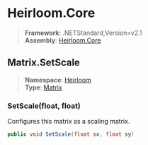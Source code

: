 # Heirloom.Core

> **Framework**: .NETStandard,Version=v2.1  
> **Assembly**: [Heirloom.Core][0]  

## Matrix.SetScale

> **Namespace**: [Heirloom][0]  
> **Type**: [Matrix][1]  

### SetScale(float, float)

Configures this matrix as a scaling matrix.

```cs
public void SetScale(float sx, float sy)
```

[0]: ../../../Heirloom.Core.md
[1]: ../Matrix.md
